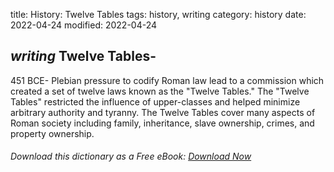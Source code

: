 title: History: Twelve Tables
tags: history, writing
category: history
date: 2022-04-24
modified: 2022-04-24

## _writing_ Twelve Tables-
451 BCE-
Plebian pressure to codify Roman law
lead to a commission which created a set of twelve laws known as the
"Twelve Tables." The "Twelve Tables" restricted the influence of
upper-classes and helped minimize arbitrary authority and tyranny. The
Twelve Tables cover many aspects of Roman society including family,
inheritance, slave ownership, crimes, and property ownership.


###### Download *this* dictionary as a Free eBook: [Download Now]({static}static/SerfHistoryDictionary.pdf)

